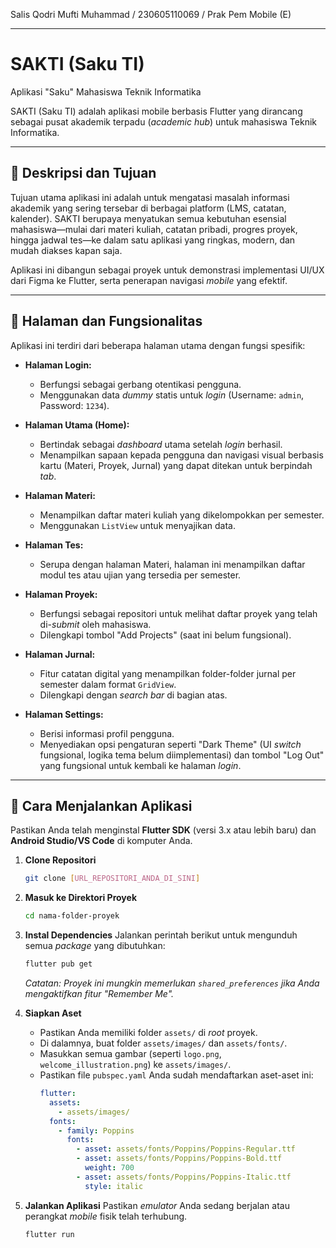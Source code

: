 Salis Qodri Mufti Muhammad / 230605110069 / Prak Pem Mobile (E)

---

# SAKTI (Saku TI)
Aplikasi "Saku" Mahasiswa Teknik Informatika

SAKTI (Saku TI) adalah aplikasi mobile berbasis Flutter yang dirancang sebagai pusat akademik terpadu (*academic hub*) untuk mahasiswa Teknik Informatika.

---

## 📝 Deskripsi dan Tujuan

Tujuan utama aplikasi ini adalah untuk mengatasi masalah informasi akademik yang sering tersebar di berbagai platform (LMS, catatan, kalender). SAKTI berupaya menyatukan semua kebutuhan esensial mahasiswa—mulai dari materi kuliah, catatan pribadi, progres proyek, hingga jadwal tes—ke dalam satu aplikasi yang ringkas, modern, dan mudah diakses kapan saja.

Aplikasi ini dibangun sebagai proyek untuk demonstrasi implementasi UI/UX dari Figma ke Flutter, serta penerapan navigasi *mobile* yang efektif.

---

## 📱 Halaman dan Fungsionalitas

Aplikasi ini terdiri dari beberapa halaman utama dengan fungsi spesifik:

* **Halaman Login:**
    * Berfungsi sebagai gerbang otentikasi pengguna.
    * Menggunakan data *dummy* statis untuk *login* (Username: `admin`, Password: `1234`).

* **Halaman Utama (Home):**
    * Bertindak sebagai *dashboard* utama setelah *login* berhasil.
    * Menampilkan sapaan kepada pengguna dan navigasi visual berbasis kartu (Materi, Proyek, Jurnal) yang dapat ditekan untuk berpindah *tab*.

* **Halaman Materi:**
    * Menampilkan daftar materi kuliah yang dikelompokkan per semester.
    * Menggunakan `ListView` untuk menyajikan data.

* **Halaman Tes:**
    * Serupa dengan halaman Materi, halaman ini menampilkan daftar modul tes atau ujian yang tersedia per semester.

* **Halaman Proyek:**
    * Berfungsi sebagai repositori untuk melihat daftar proyek yang telah di-*submit* oleh mahasiswa.
    * Dilengkapi tombol "Add Projects" (saat ini belum fungsional).

* **Halaman Jurnal:**
    * Fitur catatan digital yang menampilkan folder-folder jurnal per semester dalam format `GridView`.
    * Dilengkapi dengan *search bar* di bagian atas.

* **Halaman Settings:**
    * Berisi informasi profil pengguna.
    * Menyediakan opsi pengaturan seperti "Dark Theme" (UI *switch* fungsional, logika tema belum diimplementasi) dan tombol "Log Out" yang fungsional untuk kembali ke halaman *login*.

---

## 🚀 Cara Menjalankan Aplikasi

Pastikan Anda telah menginstal **Flutter SDK** (versi 3.x atau lebih baru) dan **Android Studio/VS Code** di komputer Anda.

1.  **Clone Repositori**
    ```bash
    git clone [URL_REPOSITORI_ANDA_DI_SINI]
    ```

2.  **Masuk ke Direktori Proyek**
    ```bash
    cd nama-folder-proyek
    ```

3.  **Instal Dependencies**
    Jalankan perintah berikut untuk mengunduh semua *package* yang dibutuhkan:
    ```bash
    flutter pub get
    ```
    *Catatan: Proyek ini mungkin memerlukan `shared_preferences` jika Anda mengaktifkan fitur "Remember Me".*

4.  **Siapkan Aset**
    * Pastikan Anda memiliki folder `assets/` di *root* proyek.
    * Di dalamnya, buat folder `assets/images/` dan `assets/fonts/`.
    * Masukkan semua gambar (seperti `logo.png`, `welcome_illustration.png`) ke `assets/images/`.
    * Pastikan file `pubspec.yaml` Anda sudah mendaftarkan aset-aset ini:
        ```yaml
        flutter:
          assets:
            - assets/images/
          fonts:
            - family: Poppins
              fonts:
                - asset: assets/fonts/Poppins/Poppins-Regular.ttf
                - asset: assets/fonts/Poppins/Poppins-Bold.ttf
                  weight: 700
                - asset: assets/fonts/Poppins/Poppins-Italic.ttf
                  style: italic
        ```

5.  **Jalankan Aplikasi**
    Pastikan *emulator* Anda sedang berjalan atau perangkat *mobile* fisik telah terhubung.
    ```bash
    flutter run
    ```
